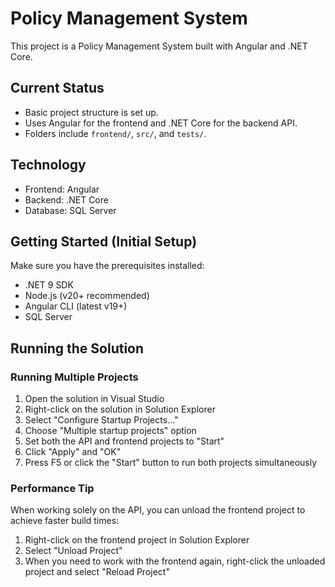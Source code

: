 # Policy Management System

This project is a Policy Management System built with Angular and .NET Core.

## Current Status

- Basic project structure is set up.
- Uses Angular for the frontend and .NET Core for the backend API.
- Folders include `frontend/`, `src/`, and `tests/`.

## Technology

- Frontend: Angular
- Backend: .NET Core
- Database: SQL Server

## Getting Started (Initial Setup)

Make sure you have the prerequisites installed:
- .NET 9 SDK
- Node.js (v20+ recommended)
- Angular CLI (latest v19+)
- SQL Server

## Running the Solution

### Running Multiple Projects
1. Open the solution in Visual Studio
2. Right-click on the solution in Solution Explorer
3. Select "Configure Startup Projects..."
4. Choose "Multiple startup projects" option
5. Set both the API and frontend projects to "Start"
6. Click "Apply" and "OK"
7. Press F5 or click the "Start" button to run both projects simultaneously

### Performance Tip
When working solely on the API, you can unload the frontend project to achieve faster build times:
1. Right-click on the frontend project in Solution Explorer
2. Select "Unload Project"
3. When you need to work with the frontend again, right-click the unloaded project and select "Reload Project"


